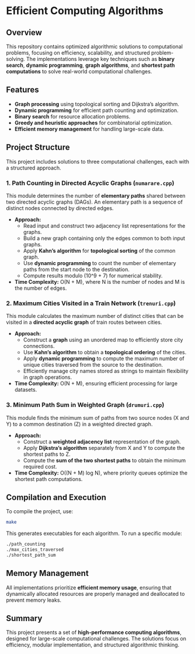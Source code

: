 # Efficient Computing Algorithms

## Overview
This repository contains optimized algorithmic solutions to computational problems, focusing on efficiency, scalability, and structured problem-solving. The implementations leverage key techniques such as **binary search**, **dynamic programming**, **graph algorithms**, and **shortest path computations** to solve real-world computational challenges.

## Features
- **Graph processing** using topological sorting and Dijkstra’s algorithm.
- **Dynamic programming** for efficient path counting and optimization.
- **Binary search** for resource allocation problems.
- **Greedy and heuristic approaches** for combinatorial optimization.
- **Efficient memory management** for handling large-scale data.

## Project Structure
This project includes solutions to three computational challenges, each with a structured approach.

### **1. Path Counting in Directed Acyclic Graphs (`numarare.cpp`)**
This module determines the number of **elementary paths** shared between two directed acyclic graphs (DAGs). An elementary path is a sequence of distinct nodes connected by directed edges.
- **Approach:**
  - Read input and construct two adjacency list representations for the graphs.
  - Build a new graph containing only the edges common to both input graphs.
  - Apply **Kahn’s algorithm** for **topological sorting** of the common graph.
  - Use **dynamic programming** to count the number of elementary paths from the start node to the destination.
  - Compute results modulo \(10^9 + 7\) for numerical stability.
- **Time Complexity:** O(N + M), where N is the number of nodes and M is the number of edges.

### **2. Maximum Cities Visited in a Train Network (`trenuri.cpp`)**
This module calculates the maximum number of distinct cities that can be visited in a **directed acyclic graph** of train routes between cities.
- **Approach:**
  - Construct a **graph** using an unordered map to efficiently store city connections.
  - Use **Kahn’s algorithm** to obtain a **topological ordering** of the cities.
  - Apply **dynamic programming** to compute the maximum number of unique cities traversed from the source to the destination.
  - Efficiently manage city names stored as strings to maintain flexibility in graph operations.
- **Time Complexity:** O(N + M), ensuring efficient processing for large datasets.

### **3. Minimum Path Sum in Weighted Graph (`drumuri.cpp`)**
This module finds the minimum sum of paths from two source nodes (X and Y) to a common destination (Z) in a weighted directed graph.
- **Approach:**
  - Construct a **weighted adjacency list** representation of the graph.
  - Apply **Dijkstra’s algorithm** separately from X and Y to compute the shortest paths to Z.
  - Compute the **sum of the two shortest paths** to obtain the minimum required cost.
- **Time Complexity:** O((N + M) log N), where priority queues optimize the shortest path computations.

## Compilation and Execution
To compile the project, use:
```sh
make
```
This generates executables for each algorithm. To run a specific module:
```sh
./path_counting
./max_cities_traversed
./shortest_path_sum
```

## Memory Management
All implementations prioritize **efficient memory usage**, ensuring that dynamically allocated resources are properly managed and deallocated to prevent memory leaks.

## Summary
This project presents a set of **high-performance computing algorithms**, designed for large-scale computational challenges. The solutions focus on efficiency, modular implementation, and structured algorithmic thinking.

